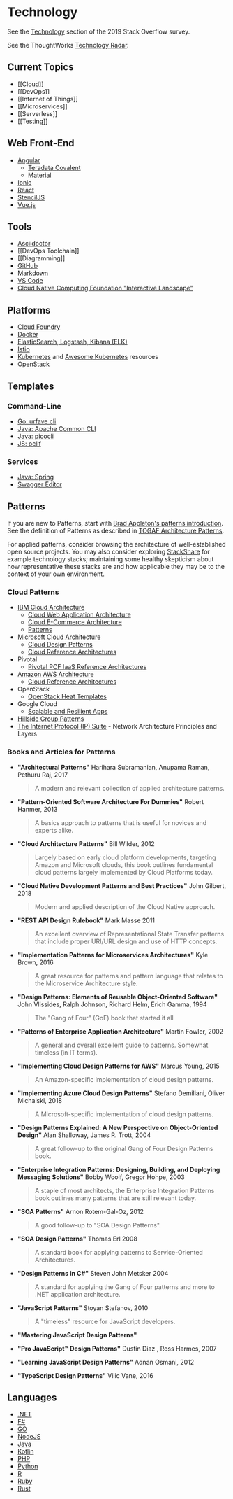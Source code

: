 # Technology

See the [Technology](https://insights.stackoverflow.com/survey/2019#technology) section of the 2019 Stack Overflow survey.

See the ThoughtWorks [Technology Radar](http://www.thoughtworks.com/radar).

## Current Topics

* [[Cloud]]
* [[DevOps]]
* [[Internet of Things]]
* [[Microservices]]
* [[Serverless]]
* [[Testing]]

## Web Front-End

* [Angular](https://angular.io/)
    * [Teradata Covalent](https://teradata.github.io/covalent/)
    * [Material](https://material.angular.io/)
* [Ionic](https://ionicframework.com/)
* [React](https://reactjs.org/)
* [StencilJS](https://stenciljs.com/)
* [Vue.js](https://vuejs.org/)

## Tools

* [Asciidoctor](https://asciidoctor.org/docs/user-manual/)
* [[DevOps Toolchain]]
* [[Diagramming]]
* [GitHub](https://github.com/)
* [Markdown](https://github.com/adam-p/markdown-here/wiki/Markdown-Cheatsheet)
* [VS Code](https://code.visualstudio.com/)
* [Cloud Native Computing Foundation "Interactive Landscape"](https://landscape.cncf.io/)

## Platforms

* [Cloud Foundry](https://www.cloudfoundry.org/)
* [Docker](https://www.docker.com/)
* [ElasticSearch, Logstash, Kibana (ELK)](https://www.elastic.co/elk-stack)
* [Istio](https://istio.io/)
* [Kubernetes](http://kubernetes.io/) and [Awesome Kubernetes](https://github.com/ramitsurana/awesome-kubernetes) resources
* [OpenStack](https://www.openstack.org/)

## Templates

### Command-Line

* [Go: urfave cli](https://github.com/urfave/cli)
* [Java: Apache Common CLI](https://commons.apache.org/cli/)
* [Java: picocli](https://github.com/remkop/picocli)
* [JS: oclif](https://oclif.io/)

### Services

* [Java: Spring](https://start.spring.io/)
* [Swagger Editor](http://editor.swagger.io/)

## Patterns

If you are new to Patterns, start with [Brad Appleton's patterns introduction](http://www.bradapp.com/docs/patterns-intro.html). See the definition of Patterns as described in [TOGAF Architecture Patterns](http://pubs.opengroup.org/architecture/togaf9-doc/m/chap25.html).

For applied patterns, consider browsing the architecture of well-established open source projects. You may also consider exploring [StackShare](https://stackshare.io/stacks) for example technology stacks; maintaining some healthy skepticism about how representative these stacks are and how applicable they may be to the context of your own environment.

### Cloud Patterns​​

* ​​​​[IBM Cloud Architecture​](https://www.ibm.com/cloud/garage/architectures/)
  * [Cloud Web Application Architecture​](https://www.ibm.com/cloud/garage/architectures/webappArchitecture)
  * [Cloud E-Commerce Architecture](https://www.ibm.com/cloud/garage/architectures/eCommerceArchitecture)
  * [Patterns](https://developer.ibm.com/patterns/)
* [Microsoft Cloud Architecture](https://docs.microsoft.com/en-us/azure/architecture/)
  * [Cloud Design Patterns​](https://docs.microsoft.com/en-us/azure/architecture/patterns/)
  * [Cloud Reference Architectures](https://docs.microsoft.com/en-us/azure/architecture/reference-architectures/)
* Pivotal
  * ​[Pivotal PCF IaaS Reference Architectures](https://docs.pivotal.io/pivotalcf/2-1/refarch/index.html)
* [Amazon AWS Architecture](https://aws.amazon.com/architecture/)
  * [Cloud Reference Architectures](https://aws.amazon.com/architecture/#aws-ref-arch)
* OpenStack
  * ​[OpenStack Heat Templates](https://wiki.openstack.org/wiki/Heat)
* Google Cloud
  * ​​[Scalable and Resilient Apps](https://cloud.google.com/solutions/scalable-and-resilient-apps)
* ​[Hillside Group Patterns](http://hillside.net/patterns/)
* [The Internet Protocol (IP) Suite](https://en.wikipedia.org/wiki/Internet_protocol_suite)​ - Network Architecture Principles and Layers

### Books and Articles for Patterns

* **"Architectural Patterns"** Harihara Subramanian, Anupama Raman, Pethuru Raj, 2017

  > A modern and relevant collection of applied architecture patterns.

* **"Pattern-Oriented Software Architecture For Dummies"** Robert Hanmer, 2013​

  > A basics approach to patterns that is useful for novices and experts alike.

* **"Cloud Architecture Patterns"** Bill Wilder, 2012

  > Largely based on early cloud platform developments, targeting Amazon and Microsoft clouds, this book outlines fundamental cloud patterns largely implemented by Cloud Platforms today.

* **"Cloud Native Development Patterns and Best Practices"** John Gilbert, 2018

  > Modern and applied description of the Cloud Native approach.

* **"REST API Design Rulebook"** Mark Masse 2011

  > An excellent overview of Representational State Transfer patterns that include proper URI/URL design and use of HTTP concepts.

* **"Implementation Patterns for Microservices Architectures​"** Kyle Brown, 2016

  > A great resource for patterns and pattern language that relates to the Microservice Architecture style.

* **"​Design Patterns: Elements of Reusable Object-Oriented Software"** John Vlissides, Ralph Johnson, Richard Helm, Erich Gamma, 1994

  > The "Gang of Four" (GoF) book that started it all

* **"Patterns of Enterprise Application Architecture"** Martin Fowler, 2002

  > A general and overall excellent guide to patterns. Somewhat timeless (in IT terms).

* **"Implementing Cloud Design Patterns for AWS"** Marcus Young, 2015

  > An Amazon-specific implementation of cloud design patterns.

* **"Implementing Azure Cloud Design Patterns"** Stefano Demiliani, Oliver Michalski, 2018

  > ​A Microsoft-specific implementation of cloud design patterns.​

* **"Design Patterns Explained: A New Perspective on Object-Oriented Design"** Alan Shalloway, James R. Trott, 2004

  > A great follow-up to the original Gang of Four Design Patterns book.

* **"Enterprise Integration Patterns: Designing, Building, and Deploying Messaging Solutions"** Bobby Woolf, Gregor Hohpe, 2003

  > A staple of most architects, the Enterprise Integration Patterns book outlines many patterns that are still relevant today.

* **"SOA Patterns"** Arnon Rotem-Gal-Oz, 2012

  > A good follow-up to "SOA Design Patterns".

* **"SOA Design Patterns"** Thomas Erl 2008

  > A standard book for applying patterns to Service-Oriented Architectures.

* **"Design Patterns in C#"** Steven John Metsker 2004

  > A standard for applying the Gang of Four patterns and more to .NET application architecture.

* **"JavaScript Patterns"** Stoyan Stefanov, 2010

  > A "timeless" resource for JavaScript developers.

* **"Mastering JavaScript Design Patterns"**

* **"Pro JavaScript™ Design Patterns"** Dustin Diaz , Ross Harmes, 2007

* **"Learning JavaScript Design Patterns"** Adnan Osmani, 2012

* **"TypeScript Design Patterns"** Vilic Vane, 2016

## Languages

* [.NET](https://dotnet.microsoft.com/download)
* [F#](https://fsharp.org/)
* [GO](https://golang.org/)
* [NodeJS](https://nodejs.org/)
* [Java](https://www.java.com/)
* [Kotlin](https://kotlinlang.org/)
* [PHP](https://www.php.net/)
* [Python](https://www.python.org/)
* [R](https://www.r-project.org/)
* [Ruby](https://www.ruby-lang.org/en/)
* [Rust](https://www.rust-lang.org/)
